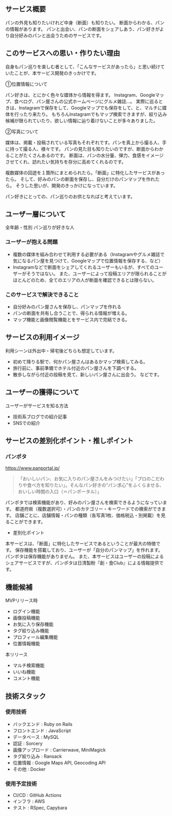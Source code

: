 ## サービス概要
パンの外見も知りたいけれど中身（断面）も知りたい。
断面からわかる、パンの情報があります。
パンと出会い、パンの断面をシェアしあう、パン好きがより自分好みのパンと出会うためのサービスです。

## このサービスへの思い・作りたい理由
自身もパン巡りを楽しむ者として、「こんなサービスがあったら」と思い続けていたことが、本サービス開発のきっかけです。

①位置情報について

パン好きは、とにかく色々な媒体から情報を得ます。
Instagram、Googleマップ、食べログ、パン屋さんの公式ホームページにグルメ雑誌…。
実際に巡るときは、Instagramで保存をして、Googleマップでも保存をして、と、マルチに媒体を行ったり来たり。
もちろんInstagramでもマップ検索できますが、絞り込み候補が限られていたり、欲しい情報に辿り着けないことが多々ありました。

②写真について

媒体は、掲載・投稿されている写真もそれぞれです。パンを真上から撮る人、手に持って撮る人、様々です。
パンの見た目も知りたいのですが、断面からわかることがたくさんあるのです。
断面は、パンの水分量、弾力、食感をイメージさせてくれ、訪れたい気持ちを存分に高めてくれるのです。

複数媒体の回遊を１箇所にまとめられたら。「断面」に特化したサービスがあったら。
そして、好みのパンの断面を保存し、自分だけのパンマップを作れたら。
そうした思いが、開発のきっかけになっています。

パン好きにとっての、パン巡りのお供となればと考えています。

## ユーザー層について
全年齢・性別
パン巡りが好きな人

### ユーザーが抱える問題
- 複数の媒体を組み合わせて利用する必要がある（Instagramやグルメ雑誌で気になるパン屋を見つけて、Googleマップで位置情報を保存する、など）
- Instagramなどで断面をシェアしてくれるユーザーもいるが、すべてのユーザーがそうではない。
また、ユーザーによって投稿エリアが限られることがほとんどのため、全てのエリアの人が断面を確認できるとは限らない。

### このサービスで解決できること
- 自分好みのパン屋さんを保存し、パンマップを作れる
- パンの断面を共有し合うことで、得られる情報が増える。
- マップ機能と画像閲覧機能とをサービス内で完結できる。

## サービスの利用イメージ
利用シーンは外出中・帰宅後どちらも想定しています。

- 初めて降りる駅で、何かパン屋さんはあるかマップ検索してみる。
- 旅行前に、事前準備でホテル付近のパン屋さんを下調べする。
- 散歩しながら付近の投稿を見て、新しいパン屋さんに出会う。
などです。

## ユーザーの獲得について

ユーザーがサービスを知る方法
- 技術系ブログでの紹介記事
- SNSでの紹介

## サービスの差別化ポイント・推しポイント
### パンポタ
https://www.panportal.jp/

> 「おいしいパン、お気に入りのパン屋さんをみつけたい」「プロのこだわりや食べ方を知りたい」。そんなパン好きの“パン求心”をふくらませる、おいしい時間の入口（＝パンポータル）」

パンポタでは検索機能があり、好みのパン屋さんを検索できるようになっています。
都道府県（複数選択可）・パンのカテゴリー・キーワードでの検索ができます。
店舗ごとに、店舗情報・パンの種類（各写真1枚、価格税込・別掲載）を見ることができます。

- 差別化ポイント
  
本サービスは、「断面」に特化したサービスであるということが最大の特徴です。
保存機能を搭載しており、ユーザーが「自分のパンマップ」を作れます。パンポタは保存機能がありません。
また、本サービスはユーザーの投稿によるシェアサービスですが、パンポタは日清製粉『創・食Club』による情報提供です。

## 機能候補
MVPリリース時
- ログイン機能
- 画像投稿機能
- お気に入り保存機能
- タグ絞り込み機能
- プロフィール編集機能
- 位置情報機能

本リリース
- マルチ検索機能
- いいね機能
- コメント機能

## 技術スタック
### 使用技術
- バックエンド : Ruby on Rails
- フロントエンド : JavaScript
- データベース : MySQL
- 認証 : Sorcery
- 画像アップロード : Carrierwave, MiniMagick
- タグ絞り込み : Ransack
- 位置情報 : Google Maps API, Geocoding API
- その他 : Docker
### 使用予定技術
- CI/CD : GitHub Actions
- インフラ : AWS
- テスト : RSpec, Capybara